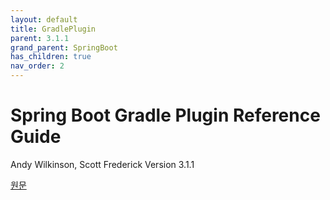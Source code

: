 ```yaml
---
layout: default
title: GradlePlugin
parent: 3.1.1
grand_parent: SpringBoot
has_children: true
nav_order: 2
---
```


# Spring Boot Gradle Plugin Reference Guide

Andy Wilkinson, Scott Frederick
Version 3.1.1

[원문](https://docs.spring.io/spring-boot/docs/3.1.1/gradle-plugin/reference/htmlsingle/)